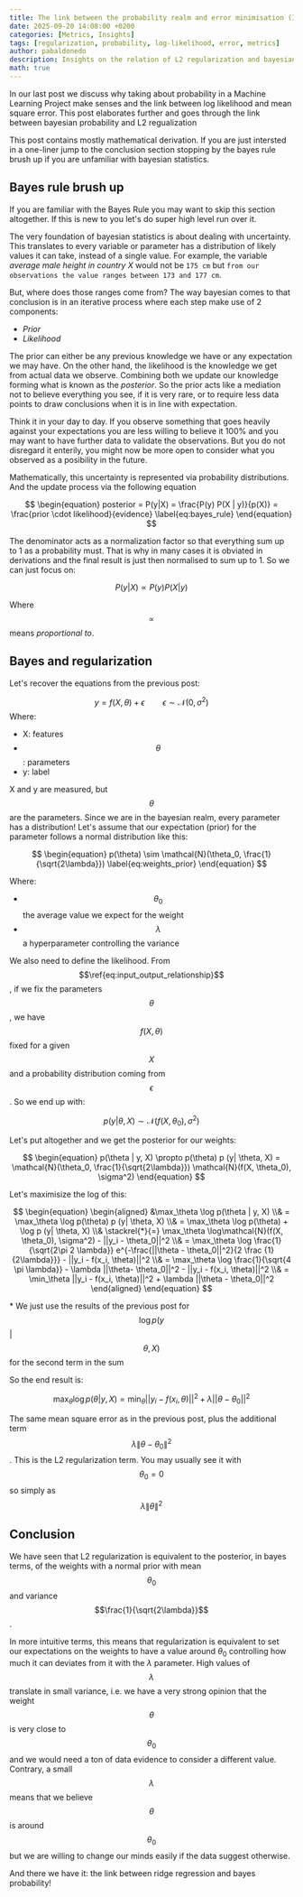 ```yaml
---
title: The link between the probability realm and error minimisation (II)
date: 2025-09-20 14:08:00 +0200
categories: [Metrics, Insights]
tags: [regularization, probability, log-likelihood, error, metrics]     # TAG names should always be lowercase
author: pabaldonedo
description: Insights on the relation of L2 regularization and bayesian probability
math: true
---
```


In our last post we discuss why taking about probability in a Machine Learning Project make senses and the link between log likelihood and mean square error. This post elaborates further and goes through the link between bayesian probability and L2 regualization

This post contains mostly mathematical derivation. If you are just intersted in a one-liner jump to the conclusion section stopping by the bayes rule brush up if you are unfamiliar with bayesian statistics.

## Bayes rule brush up
If you are familiar with the Bayes Rule you may want to skip this section altogether. If this is new to you let's do super high level run over it.

The very foundation of bayesian statistics is about dealing with uncertainty. This translates to every variable or parameter has a distribution of likely values it can take, instead of a single value. For example, the variable _average male height in country X_ would not be `175 cm` but `from our observations the value ranges between 173 and 177 cm`.

But, where does those ranges come from? The way bayesian comes to that conclusion is in an iterative process where each step make use of 2 components:
 - *Prior*
 - *Likelihood*

The prior can either be any previous knowledge we have or any expectation we may have. On the other hand, the likelihood is the knowledge we get from actual data we observe. Combining both we update our knowledge forming what is known as the _posterior_. So the prior acts like a mediation not to believe everything you see, if it is very rare, or to require less data points to draw conclusions when it is in line with expectation. 

Think it in your day to day. If you observe something that goes heavily against your expectations you are less willing to believe it 100% and you may want to have further data to validate the observations. But you do not disregard it enterily, you might now be more open to consider what you observed as a posibility in the future.


Mathematically, this uncertainty is represented via probability distributions. And the update process via the following equation

$$
\begin{equation}
posterior = P(y|X) = \frac{P(y) P(X | y)}{p(X)} = \frac{prior \cdot likelihood}{evidence}
\label{eq:bayes_rule}
\end{equation}
$$

The denominator acts as a normalization factor so that everything sum up to 1 as a probability must. That is why in many cases it is obviated in derivations and the final result is just then normalised to sum up to 1. So we can just focus on:


$$
\begin{equation}
P(y|X) \propto P(y) P(X | y)
\label{eq:bayes_rule_proportion}
\end{equation}
$$

Where $$\propto$$ means _proportional to_.

## Bayes and regularization

Let's recover the equations from the previous post:

$$
\begin{equation}
y = f(X, \theta) + \epsilon \qquad \epsilon \sim \mathcal{N}(0, \sigma^2)
\label{eq:input_output_relationship}
\end{equation}
$$
Where:
 - X: features
 - $$\theta$$: parameters
 - y: label


X and y are measured, but $$\theta$$ are the parameters. Since we are in the bayesian realm, every parameter has a distribution! Let's assume that our expectation (prior) for the parameter follows a normal distribution like this:


$$
\begin{equation}
p(\theta) \sim \mathcal{N}(\theta_0, \frac{1}{\sqrt{2\lambda}})
\label{eq:weights_prior}
\end{equation}
$$

Where:
 - $$\theta_0$$ the average value we expect for the weight
 - $$\lambda$$ a hyperparameter controlling the variance


We also need to define the likelihood. From $$\ref{eq:input_output_relationship}$$, if we fix the parameters $$\theta$$, we have $$f(X, \theta)$$ fixed for a given $$X$$ and a probability distribution coming from $$\epsilon$$. So we end up with:


$$
\begin{equation}
p(y | \theta, X) \sim \mathcal{N}(f(X, \theta_0), \sigma^2)
\label{eq:weights_posterior}
\end{equation}
$$


Let's put altogether and we get the posterior for our weights:

$$
\begin{equation}
p(\theta | y, X) \propto p(\theta) p (y| \theta, X) = \mathcal{N}(\theta_0, \frac{1}{\sqrt{2\lambda}})  \mathcal{N}(f(X, \theta_0), \sigma^2)
\end{equation}
$$

Let's maximisize the log of this:


$$
\begin{equation}
\begin{aligned}
&\max_\theta \log p(\theta | y, X) 
\\& = \max_\theta \log p(\theta) p (y| \theta, X)
\\& = \max_\theta  \log p(\theta) + \log p (y| \theta, X)
\\& \stackrel{*}{=} \max_\theta  \log\mathcal{N}(f(X, \theta_0), \sigma^2) - ||y_i - \theta_0||^2
\\& = \max_\theta \log  \frac{1}{\sqrt{2\pi 2 \lambda}} e^{-\frac{||\theta - \theta_0||^2}{2 \frac {1}{2\lambda}}}  - ||y_i - f(x_i, \theta)||^2
\\& = \max_\theta \log \frac{1}{\sqrt{4 \pi \lambda}} - \lambda ||\theta- \theta_0||^2 - ||y_i - f(x_i, \theta)||^2
\\& = \min_\theta ||y_i - f(x_i, \theta)||^2 + \lambda ||\theta - \theta_0||^2
\end{aligned}
\end{equation}
$$


\* We just use the results of the previous post for $$\log p (y$$ \| $$\theta, X)$$  for the second term in the sum

So the end result is:


$$
\begin{equation}
\max_\theta \log p(\theta | y, X)  = \min_\theta ||y_i - f(x_i, \theta)||^2 + \lambda ||\theta - \theta_0||^2
\end{equation}
$$

The same mean square error as in the previous post, plus the additional term $$ \lambda \| \theta - \theta_0\|^2 $$. This is the L2 regularization term. You may usually see it with $$\theta_0 = 0$$ so simply as $$ \lambda \| \theta\|^2 $$

## Conclusion

We have seen that L2 regularization is equivalent to the posterior, in bayes terms, of the weights with a normal prior with mean $$\theta_0$$ and variance $$\frac{1}{\sqrt{2\lambda}}$$.

In more intuitive terms, this means that regularization is equivalent to set our expectations on the weights to have a value around $\theta_0$ controlling how much it can deviates from it with the $\lambda$ parameter. High values of $$\lambda$$ translate in small variance, i.e. we have a very strong opinion that the weight $$\theta$$ is very close to $$\theta_0$$ and we would need a ton of data evidence to consider a different value. Contrary, a small $$\lambda$$ means that we believe $$\theta$$ is around $$\theta_0$$ but we are willing to change our minds easily if the data suggest otherwise.

And there we have it: the link between ridge regression and bayes probability!
